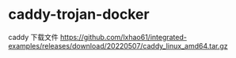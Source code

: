 # caddy-trojan-docker

caddy 下载文件
https://github.com/lxhao61/integrated-examples/releases/download/20220507/caddy_linux_amd64.tar.gz
